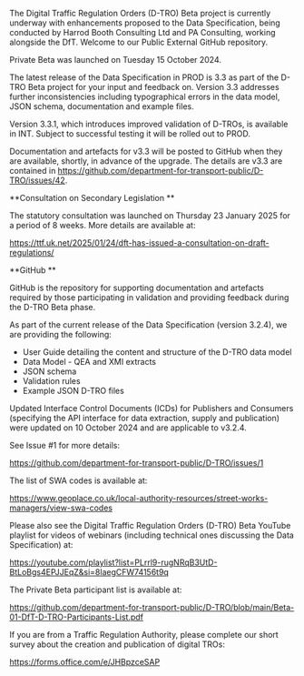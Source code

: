 The Digital Traffic Regulation Orders (D-TRO) Beta project is currently underway with enhancements proposed to the Data Specification, being conducted by Harrod Booth Consulting Ltd and PA Consulting, working alongside the DfT. Welcome to our Public External GitHub repository.

Private Beta was launched on Tuesday 15 October 2024. 
 
The latest release of the Data Specification in PROD is 3.3 as part of the D-TRO Beta project for your input and feedback on. Version 3.3 addresses further inconsistencies including typographical errors in the data model, JSON schema, documentation and example files. 

Version 3.3.1, which introduces improved validation of D-TROs, is available in INT. Subject to successful testing it will be rolled out to PROD. 

Documentation and artefacts for v3.3 will be posted to GitHub when they are available, shortly, in advance of the upgrade. The details are v3.3 are contained in https://github.com/department-for-transport-public/D-TRO/issues/42. 

**Consultation on Secondary Legislation
**

The statutory consultation was launched on Thursday 23 January 2025 for a period of 8 weeks. More details are available at:

https://ttf.uk.net/2025/01/24/dft-has-issued-a-consultation-on-draft-regulations/

**GitHub
**

GitHub is the repository for supporting documentation and artefacts required by those participating in validation and providing feedback during the D-TRO Beta phase.
 
As part of the current release of the Data Specification (version 3.2.4), we are providing the following:
 
- User Guide detailing the content and structure of the D-TRO data model
- Data Model - QEA and XMI extracts
- JSON schema
- Validation rules
- Example JSON D-TRO files

Updated Interface Control Documents (ICDs) for Publishers and Consumers (specifying the API interface for data extraction, supply and publication) were updated on 10 October 2024 and are applicable to v3.2.4.

See Issue #1 for more details:

https://github.com/department-for-transport-public/D-TRO/issues/1

The list of SWA codes is available at:

https://www.geoplace.co.uk/local-authority-resources/street-works-managers/view-swa-codes

Please also see the Digital Traffic Regulation Orders (D-TRO) Beta YouTube playlist for videos of webinars (including technical ones discussing the Data Specification) at:
 
https://youtube.com/playlist?list=PLrrl9-rugNRqB3UtD-BtLoBgs4EPJJEqZ&si=8laegCFW74156t9q

The Private Beta participant list is available at:

https://github.com/department-for-transport-public/D-TRO/blob/main/Beta-01-DfT-D-TRO-Participants-List.pdf

If you are from a Traffic Regulation Authority, please complete our short survey about the creation and publication of digital TROs:

https://forms.office.com/e/JHBpzceSAP
